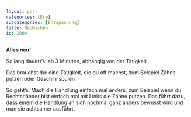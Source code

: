 ```yaml
---
layout: post
categories: [Erw]
subcategories: [Entspannung]
title: NeuMachen
id: 2004
---
```

**Alles neu!**

So lang dauert’s: ab 3 Minuten, abhängig von der Tätigkeit

Das brauchst du: eine Tätigkeit, die du oft machst, zum Beispiel Zähne putzen oder Geschirr spülen

So geht’s: Mach die Handlung einfach mal anders, zum Beispiel wenn du Rechtshänder bist einfach mal mit Links die Zähne putzen. Das führt dazu, dass einem die Handlung an sich nochmal ganz anders bewusst wird und man sie achtsamer ausführt. 
